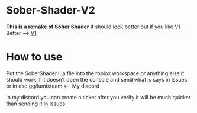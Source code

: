 # Sober-Shader-V2

**This is a remake of Sober Shader**
It should look better but if you like V1 Better --> [V1](https://github.com/Synatty/Sober-Shader/tree/main)

# How to use

Put the SoberShader.lua file into the roblox workspace or anything else it should work if it doesn't open the console and send what is says in Issues or in dsc.gg/lumixteam <-- My discord

in my discord you can create a ticket after you verify it will be much quicker than sending it in Issues
